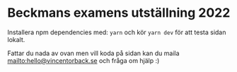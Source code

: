 # Beckmans examens utställning 2022

Installera npm dependencies med: `yarn` och kör `yarn dev` för att testa sidan lokalt.

Fattar du nada av ovan men vill koda på sidan kan du maila [mailto:hello@vincentorback.se](hello@vincentorback.se) och fråga om hjälp :)
